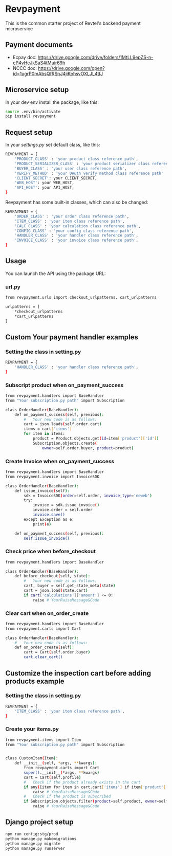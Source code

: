 # Revpayment

This is the common starter project of Revtel's backend payment microservice
## Payment documents

* Ecpay doc: https://drive.google.com/drive/folders/1MtLL9epZS-n-eP4vHeJkSaS4tMuir69h
* NCCC doc: https://drive.google.com/open?id=1ugrP0mAbsQfRSnJ4jiKohsvOXLJL4tfJ

## Microservice setup 

In your dev env install the package, like this:

```bash
source .env/bin/activate
pip install revpayment
```

## Request setup

In your *settings.py* set default class, like this:

```bash
REVPAYMENT = {
    'PRODUCT_CLASS' : 'your product class reference path',
    'PRODUCT_SERIALIZER_CLASS' : 'your product serializer class reference path',
    'BUYER_CLASS' : 'your user class reference path',
    'VERIFY_METHOD' : 'your OAuth verify method class reference path'
    'CLIENT_SECRET': your CLIENT_SECRET,
    'WEB_HOST': your WEB_HOST,
    'API_HOST': your API_HOST,
}
```

Revpayment has some built-in classes, which can also be changed:

```bash
REVPAYMENT = {
    'ORDER_CLASS' : 'your order class reference path',
    'ITEM_CLASS' : 'your item class reference path',
    'CALC_CLASS' : 'your calculation class reference path',
    'CONFIG_CLASS' : 'your config class reference path',
    'HANDLER_CLASS' : 'your handler class reference path',
    'INVOICE_CLASS' : 'your invoice class reference path',
}
```

## Usage

You can launch the API using the package URL:
### url.py
```bash
from revpayment.urls import checkout_urlpatterns, cart_urlpatterns

urlpatterns = [
    *checkout_urlpatterns
    *cart_urlpatterns
]
```

## Custom Your payment handler examples
### Setting the class in setting.py
```bash
REVPAYMENT = {
    'HANDLER_CLASS' : 'your handler class reference path',
}
```

### Subscript product when on_payment_success
```bash
from revpayment.handlers import BaseHandler
from "Your subscription.py path" import Subscription

class OrderHandler(BaseHandler):
    def on_payment_success(self, previous):
        #   Your new code is as follows:
        cart = json.loads(self.order.cart)
        items = cart['items']
        for item in items:
            product = Product.objects.get(id=item['product']['id'])
            Subscription.objects.create(
                owner=self.order.buyer, product=product)
```

### Create Invoice when on_payment_success
```bash
from revpayment.handlers import BaseHandler
from revpayment.invoice import InvoiceSDK

class OrderHandler(BaseHandler):
    def issue_invoice(self):
        sdk = InvoiceSDK(order=self.order, invoice_type='neweb')
        try:
            invoice = sdk.issue_invoice()
            invoice.order = self.order
            invoice.save()
        except Exception as e:
            print(e)

    def on_payment_success(self, previous):
        self.issue_invoice()
```

### Check price when before_checkout
```bash
from revpayment.handlers import BaseHandler

class OrderHandler(BaseHandler):
    def before_checkout(self, state):
        #   Your new code is as follows:
        cart, buyer = self.get_state_meta(state)
        cart = json.load(state.cart)
        if cart['calculations']['amount'] <= 0:
            raise # YourRaiseMessage&Code
```

### Clear cart when on_order_create
```bash
from revpayment.handlers import BaseHandler
from revpayment.carts import Cart

class OrderHandler(BaseHandler):
    #   Your new code is as follows:
    def on_order_create(self):
        cart = Cart(self.order.buyer)
        cart.clear_cart()
```

## Customize the inspection cart before adding products example
### Setting the class in setting.py
```bash
REVPAYMENT = {
    'ITEM_CLASS' : 'your item class reference path',
}
```

### Create your items.py
```bash
from revpayment.items import Item
from "Your subscription.py path" import Subscription


class CustomItem(Item):
    def __init__(self, *args, **kwargs):
        from revpayment.carts import Cart
        super().__init__(*args, **kwargs)
        cart = Cart(self.profile)
        #   Check if the product already exists in the cart
        if any([item for item in cart.cart['items'] if item['product']['id'] == self.product.id]):
            raise # YourRaiseMessage&Code
        #   Check if the product is subscribed 
        if Subscription.objects.filter(product=self.product, owner=self.profile):
            raise # YourRaiseMessage&Code
```
## Django project setup

```bash
npm run config:stg/prod
python manage.py makemigrations
python manage.py migrate
python manage.py runserver
```



